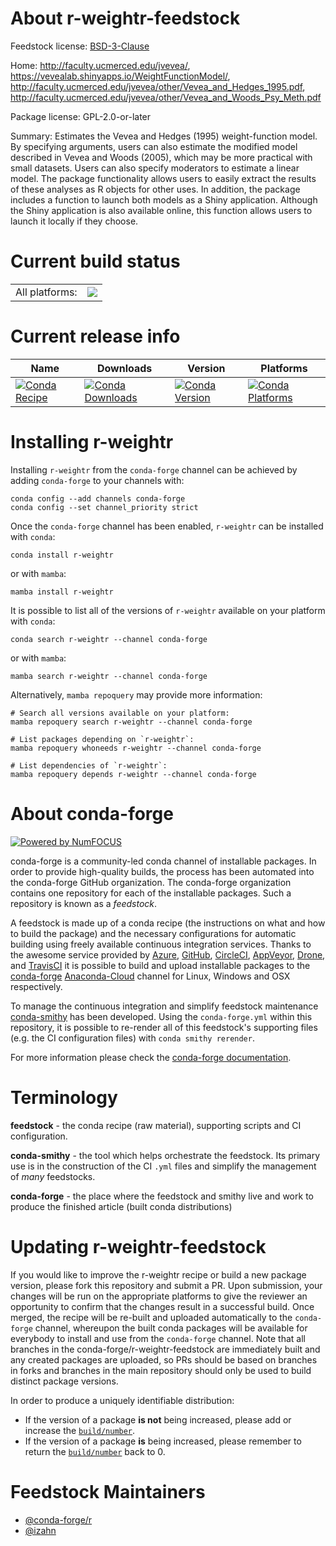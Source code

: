 About r-weightr-feedstock
=========================

Feedstock license: [BSD-3-Clause](https://github.com/conda-forge/r-weightr-feedstock/blob/main/LICENSE.txt)

Home: http://faculty.ucmerced.edu/jvevea/, https://vevealab.shinyapps.io/WeightFunctionModel/, http://faculty.ucmerced.edu/jvevea/other/Vevea_and_Hedges_1995.pdf, http://faculty.ucmerced.edu/jvevea/other/Vevea_and_Woods_Psy_Meth.pdf

Package license: GPL-2.0-or-later

Summary: Estimates the Vevea and Hedges (1995) weight-function model. By specifying arguments, users can also estimate the modified model described in Vevea and Woods (2005), which may be more practical with small datasets. Users can also specify moderators to estimate a linear model. The package functionality allows users to easily extract the results of these analyses as R objects for other uses. In addition, the package includes a function to launch both models as a Shiny application. Although the Shiny application is also available online, this function allows users to launch it locally if they choose.

Current build status
====================


<table><tr><td>All platforms:</td>
    <td>
      <a href="https://dev.azure.com/conda-forge/feedstock-builds/_build/latest?definitionId=13347&branchName=main">
        <img src="https://dev.azure.com/conda-forge/feedstock-builds/_apis/build/status/r-weightr-feedstock?branchName=main">
      </a>
    </td>
  </tr>
</table>

Current release info
====================

| Name | Downloads | Version | Platforms |
| --- | --- | --- | --- |
| [![Conda Recipe](https://img.shields.io/badge/recipe-r--weightr-green.svg)](https://anaconda.org/conda-forge/r-weightr) | [![Conda Downloads](https://img.shields.io/conda/dn/conda-forge/r-weightr.svg)](https://anaconda.org/conda-forge/r-weightr) | [![Conda Version](https://img.shields.io/conda/vn/conda-forge/r-weightr.svg)](https://anaconda.org/conda-forge/r-weightr) | [![Conda Platforms](https://img.shields.io/conda/pn/conda-forge/r-weightr.svg)](https://anaconda.org/conda-forge/r-weightr) |

Installing r-weightr
====================

Installing `r-weightr` from the `conda-forge` channel can be achieved by adding `conda-forge` to your channels with:

```
conda config --add channels conda-forge
conda config --set channel_priority strict
```

Once the `conda-forge` channel has been enabled, `r-weightr` can be installed with `conda`:

```
conda install r-weightr
```

or with `mamba`:

```
mamba install r-weightr
```

It is possible to list all of the versions of `r-weightr` available on your platform with `conda`:

```
conda search r-weightr --channel conda-forge
```

or with `mamba`:

```
mamba search r-weightr --channel conda-forge
```

Alternatively, `mamba repoquery` may provide more information:

```
# Search all versions available on your platform:
mamba repoquery search r-weightr --channel conda-forge

# List packages depending on `r-weightr`:
mamba repoquery whoneeds r-weightr --channel conda-forge

# List dependencies of `r-weightr`:
mamba repoquery depends r-weightr --channel conda-forge
```


About conda-forge
=================

[![Powered by
NumFOCUS](https://img.shields.io/badge/powered%20by-NumFOCUS-orange.svg?style=flat&colorA=E1523D&colorB=007D8A)](https://numfocus.org)

conda-forge is a community-led conda channel of installable packages.
In order to provide high-quality builds, the process has been automated into the
conda-forge GitHub organization. The conda-forge organization contains one repository
for each of the installable packages. Such a repository is known as a *feedstock*.

A feedstock is made up of a conda recipe (the instructions on what and how to build
the package) and the necessary configurations for automatic building using freely
available continuous integration services. Thanks to the awesome service provided by
[Azure](https://azure.microsoft.com/en-us/services/devops/), [GitHub](https://github.com/),
[CircleCI](https://circleci.com/), [AppVeyor](https://www.appveyor.com/),
[Drone](https://cloud.drone.io/welcome), and [TravisCI](https://travis-ci.com/)
it is possible to build and upload installable packages to the
[conda-forge](https://anaconda.org/conda-forge) [Anaconda-Cloud](https://anaconda.org/)
channel for Linux, Windows and OSX respectively.

To manage the continuous integration and simplify feedstock maintenance
[conda-smithy](https://github.com/conda-forge/conda-smithy) has been developed.
Using the ``conda-forge.yml`` within this repository, it is possible to re-render all of
this feedstock's supporting files (e.g. the CI configuration files) with ``conda smithy rerender``.

For more information please check the [conda-forge documentation](https://conda-forge.org/docs/).

Terminology
===========

**feedstock** - the conda recipe (raw material), supporting scripts and CI configuration.

**conda-smithy** - the tool which helps orchestrate the feedstock.
                   Its primary use is in the construction of the CI ``.yml`` files
                   and simplify the management of *many* feedstocks.

**conda-forge** - the place where the feedstock and smithy live and work to
                  produce the finished article (built conda distributions)


Updating r-weightr-feedstock
============================

If you would like to improve the r-weightr recipe or build a new
package version, please fork this repository and submit a PR. Upon submission,
your changes will be run on the appropriate platforms to give the reviewer an
opportunity to confirm that the changes result in a successful build. Once
merged, the recipe will be re-built and uploaded automatically to the
`conda-forge` channel, whereupon the built conda packages will be available for
everybody to install and use from the `conda-forge` channel.
Note that all branches in the conda-forge/r-weightr-feedstock are
immediately built and any created packages are uploaded, so PRs should be based
on branches in forks and branches in the main repository should only be used to
build distinct package versions.

In order to produce a uniquely identifiable distribution:
 * If the version of a package **is not** being increased, please add or increase
   the [``build/number``](https://docs.conda.io/projects/conda-build/en/latest/resources/define-metadata.html#build-number-and-string).
 * If the version of a package **is** being increased, please remember to return
   the [``build/number``](https://docs.conda.io/projects/conda-build/en/latest/resources/define-metadata.html#build-number-and-string)
   back to 0.

Feedstock Maintainers
=====================

* [@conda-forge/r](https://github.com/conda-forge/r/)
* [@izahn](https://github.com/izahn/)

